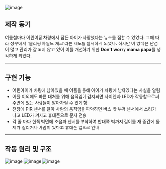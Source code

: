 ![image](https://user-images.githubusercontent.com/48341382/71476290-99f49500-2827-11ea-8b4d-ac5347345461.png)

## 제작 동기

여름철마다 어린이집 차량에서 잠든 아이가 사망했다는 뉴스를 접할 수 있었다. 그에 따라 정부에서 '슬리핑 차일드 체크'라는 제도를 실시하게 되었다. 하지만 이 방식은 단점이 많고 관리가 잘 되지 않고 있어 이를 개선하기 위한 <b>Don't worry mama papa</b>를 생각하게 되었다.

---
## 구현 기능 

- 어린아이가 차량에 남아있을 때 어플을 통해 아이가 차량에 남아있다는 사실을 알림
- 어플 이외에도 빠른 대처를 위해 움직임이 감지되면 사이렌과 LED가 작동함으로써 주변에 있는 사람들이 알아차릴 수 있게 함
- 천장에 PIR 센서를 달아 사람의 움직임을 파악하면 버스 밖 부저 센서에서 소리가 나고 LED가 켜지고 휴대폰으로 문자 전송
- 각 줄 마다 한쪽 벽면에 초음파 센서를 부착하여 반대쪽 벽까지 길이를 재 중간에 물체가 걸리거나 사람이 있다고 휴대폰 앱으로 안내 

---
## 작동 원리 및 구조
![image](https://github.com/minnnnji/SW_DON-T_WORRY_MAMA_PAPA/blob/master/KakaoTalk_20191203_124259658_02.jpg)
![image](https://github.com/minnnnji/SW_DON-T_WORRY_MAMA_PAPA/blob/master/KakaoTalk_20191218_141847782.jpg)
![image](https://github.com/minnnnji/SW_DON-T_WORRY_MAMA_PAPA/blob/master/KakaoTalk_20191218_141847894.jpg)
